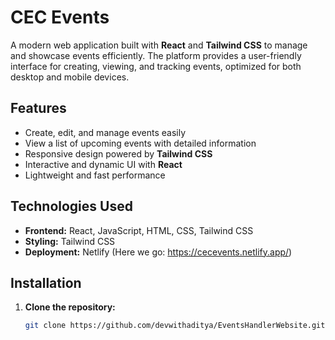 # CEC Events

A modern web application built with **React** and **Tailwind CSS** to manage and showcase events efficiently. The platform provides a user-friendly interface for creating, viewing, and tracking events, optimized for both desktop and mobile devices.

## Features
- Create, edit, and manage events easily
- View a list of upcoming events with detailed information
- Responsive design powered by **Tailwind CSS**
- Interactive and dynamic UI with **React**
- Lightweight and fast performance

## Technologies Used
- **Frontend:** React, JavaScript, HTML, CSS, Tailwind CSS
- **Styling:** Tailwind CSS
- **Deployment:** Netlify (Here we go: https://cecevents.netlify.app/)

##  Installation

1. **Clone the repository:**
   ```bash
   git clone https://github.com/devwithaditya/EventsHandlerWebsite.git
